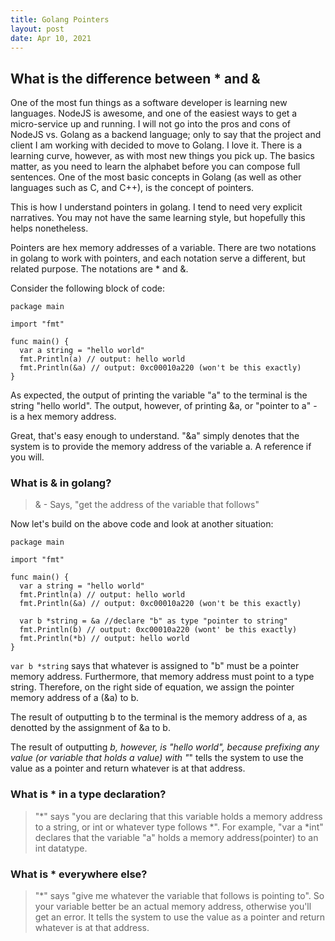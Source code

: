 ```yaml
---
title: Golang Pointers
layout: post
date: Apr 10, 2021
---
```


## What is the difference between * and &

One of the most fun things as a software developer is learning new languages. NodeJS is awesome, and one of the easiest ways to get a micro-service up and running. I will not go into the pros and cons of NodeJS vs. Golang as a backend language; only to say that the project and client I am working with decided to move to Golang. I love it. There is a learning curve, however, as with most new things you pick up. The basics matter, as you need to learn the alphabet before you can compose full sentences. One of the most basic concepts in Golang (as well as other languages such as C, and C++), is the concept of pointers.

This is how I understand pointers in golang. I tend to need very explicit narratives. You may not have the same learning style, but hopefully this helps nonetheless. 

Pointers are hex memory addresses of a variable. There are two notations in golang to work with pointers, and each notation serve a different, but related purpose. The notations are * and &.

Consider the following block of code:

```
package main

import "fmt"

func main() {
  var a string = "hello world"
  fmt.Println(a) // output: hello world
  fmt.Println(&a) // output: 0xc00010a220 (won't be this exactly)
}
```
As expected, the output of printing the variable "a" to the terminal is the string "hello world". The output, however, of printing &a, or "pointer to a" - is a hex memory address.

Great, that's easy enough to understand. "&a" simply denotes that the system is to provide the memory address of the variable a. A reference if you will. 

### What is & in golang?
>& - Says, "get the address of the variable that follows"

Now let's build on the above code and look at another situation:


```
package main

import "fmt"

func main() {
  var a string = "hello world"
  fmt.Println(a) // output: hello world
  fmt.Println(&a) // output: 0xc00010a220 (won't be this exactly)

  var b *string = &a //declare "b" as type "pointer to string"
  fmt.Println(b) // output: 0xc00010a220 (wont' be this exactly)
  fmt.Println(*b) // output: hello world
}
```
`var b *string` says that whatever is assigned to "b" must be a pointer memory address. Furthermore, that memory address must point to a type string. Therefore, on the right side of equation, we assign the pointer memory address of a (&a) to b. 

The result of outputting b to the terminal is the memory address of a, as denotted by the assignment of &a to b.

The result of outputting *b, however, is "hello world", because prefixing any value (or variable that holds a value) with "*" tells the system to use the value as a pointer and return whatever is at that address. 

### What is * in a type declaration? 
>"*" says "you are declaring that this variable holds a memory address to a string, or int or whatever type follows *". For example, "var a *int" declares that the variable "a" holds a memory address(pointer) to an int datatype.

### What is * everywhere else?

>"*" says "give me whatever the variable that follows is pointing to". So your variable better be an actual memory address, otherwise you'll get an error. It tells the system to use the value as a pointer and return whatever is at that address.
